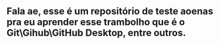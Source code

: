 Fala ae, esse é um repositório de teste aoenas pra eu aprender esse trambolho que é o Git\Gihub\GitHub Desktop, entre outros.
------------------------------------------------------------------------------------------------------------------------------------------
